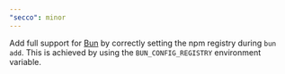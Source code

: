 ```yaml
---
"secco": minor
---
```


Add full support for [Bun](https://bun.sh/) by correctly setting the npm registry during `bun add`. This is achieved by using the `BUN_CONFIG_REGISTRY` environment variable.
